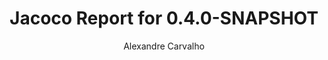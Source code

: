 ---
title: Jacoco Report for 0.4.0-SNAPSHOT
author: Alexandre Carvalho
menu_title: 0.4.0-SNAPSHOT
category: jacoco_reports
layout: iframe
iframe_url: /docs/0.4.0-SNAPSHOT/jacoco/test/html/index.html
order: 5
---